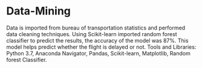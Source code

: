 # Data-Mining
Data is imported from bureau of transportation statistics and performed data cleaning techniques.
Using Scikit-learn imported random forest classifier to predict the results, the accuracy of the model was 87%. 
This model helps predict whether the flight is delayed or not.
Tools and Libraries: Python 3.7, Anaconda Navigator, Pandas, Scikit-learn, Matplotlib, Random forest Classifier.
